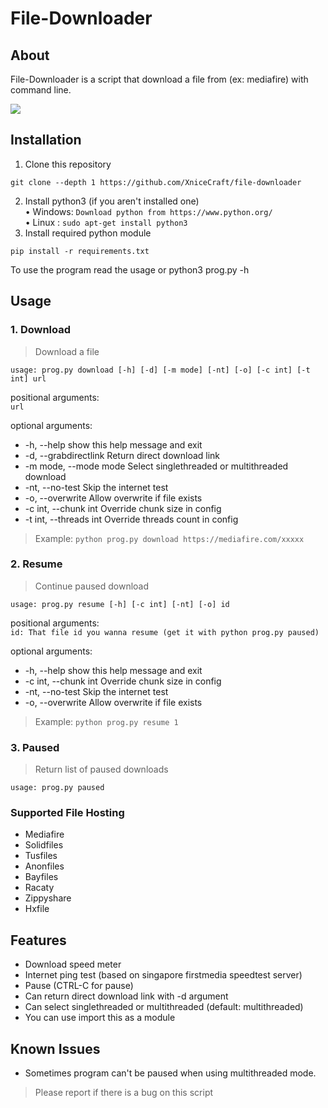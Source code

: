# File-Downloader

## About
File-Downloader is a script that download a file from (ex: mediafire) with command line.

<img src="https://img.shields.io/badge/Python-3-informational?logo=python&style=for-the-badge">

## Installation
1. Clone this repository
```
git clone --depth 1 https://github.com/XniceCraft/file-downloader
```
2. Install python3 (if you aren't installed one)
<br>• Windows: ```Download python from https://www.python.org/```
<br>• Linux : ```sudo apt-get install python3```
3. Install required python module
```
pip install -r requirements.txt
```

To use the program read the usage or python3 prog.py -h

## Usage
### 1. Download
> Download a file

```usage: prog.py download [-h] [-d] [-m mode] [-nt] [-o] [-c int] [-t int] url```

positional arguments:<br>
```url```

optional arguments:
 - -h, --help            show this help message and exit
 - -d, --grabdirectlink  Return direct download link
 - -m mode, --mode mode  Select singlethreaded or multithreaded download
 - -nt, --no-test        Skip the internet test
 - -o, --overwrite       Allow overwrite if file exists
 - -c int, --chunk int   Override chunk size in config
 - -t int, --threads int
                        Override threads count in config
 
> Example: ```python prog.py download https://mediafire.com/xxxxx```

### 2. Resume
> Continue paused download

```usage: prog.py resume [-h] [-c int] [-nt] [-o] id```

positional arguments:<br>
```id: That file id you wanna resume (get it with python prog.py paused)```

optional arguments:
  - -h, --help           show this help message and exit
  - -c int, --chunk int  Override chunk size in config
  - -nt, --no-test       Skip the internet test
  - -o, --overwrite      Allow overwrite if file exists

> Example: ```python prog.py resume 1```

### 3. Paused
> Return list of paused downloads

```usage: prog.py paused```

### Supported File Hosting
- Mediafire
- Solidfiles
- Tusfiles
- Anonfiles
- Bayfiles
- Racaty
- Zippyshare
- Hxfile

## Features
- Download speed meter
- Internet ping test (based on singapore firstmedia speedtest server)
- Pause (CTRL-C for pause)
- Can return direct download link with -d argument
- Can select singlethreaded or multithreaded (default: multithreaded)
- You can use import this as a module 

## Known Issues
- Sometimes program can't be paused when using multithreaded mode.

> Please report if there is a bug on this script
